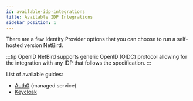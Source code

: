 ```yaml
---
id: available-idp-integrations
title: Available IDP Integrations
sidebar_position: 1
---
```


There are a few Identity Provider options that you can choose to run a self-hosted version NetBird.

:::tip OpenID
NetBird supports generic OpenID (OIDC) protocol allowing for the integration with any IDP that follows the specification.
:::

List of available guides:
- [Auth0](/integrations/identity-providers/self-hosted/using-netbird-with-auth0) (managed service)
- [Keycloak](/integrations/identity-providers/self-hosted/using-netbird-with-keycloak)
